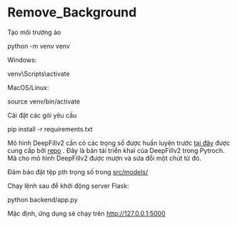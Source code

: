 # Remove_Background


Tạo môi trường ảo

python -m venv venv


Windows:

venv\Scripts\activate


MacOS/Linux:

source venv/bin/activate


Cài đặt các gói yêu cầu

pip install -r requirements.txt

Mô hình DeepFillv2 cần có các trọng số được huấn luyện trước [tại đây](https://drive.google.com/u/0/uc?id=1L63oBNVgz7xSb_3hGbUdkYW1IuRgMkCa&export=download) được cung cấp bởi [repo](https://github.com/nipponjo/deepfillv2-pytorch) . Đây là bản tái triển khai của DeepFillv2 trong Pytroch. Mã cho mô hình DeepFillv2 được mượn và sửa đổi một chút từ đó.

Đảm bảo đặt tệp pth trọng số trong [src/models/](/backend/models)

Chạy lệnh sau để khởi động server Flask:

python backend/app.py

Mặc định, ứng dụng sẽ chạy trên http://127.0.0.1:5000